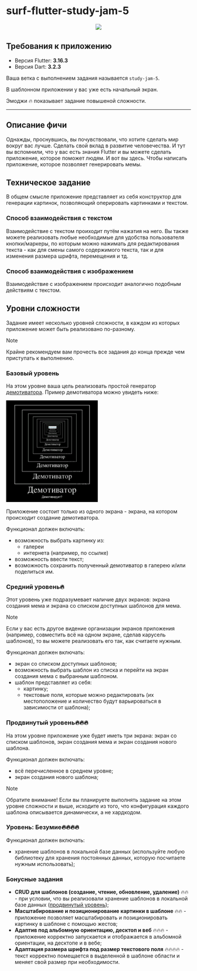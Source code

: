 # surf-flutter-study-jam-5

<p align="center">
<img src="https://surf.ru/wp-content/themes/surf/assets/img/logo.svg" height="120" />
</p>

## Требования к приложению

- Версия Flutter: **3.16.3**
- Версия Dart: **3.2.3**

Ваша ветка с выполнением задания называется `study-jam-5`.

В шаблонном приложении у вас уже есть начальный экран.

Эмоджи 🔥 показывает задание повышеной сложности.

---

## Описание фичи

Однажды, проснувшись, вы почувствовали, что хотите сделать мир вокруг вас лучше. Сделать свой вклад в развитие человечества. И тут вы вспомнили, что у вас есть знания Flutter и вы можете сделать приложение, которое поможет людям. И вот вы здесь. Чтобы написать приложение, которое позволяет генерировать мемы. 

## Техническое задание

В общем смысле приложение представляет из себя конструктор для генерации картинок, позволяющий оперировать картинками и текстом. 

### Способ взаимодействия с текстом

Взаимодействие с текстом проиходит путём нажатия на него. Вы также можете реализовать любые необходимые для удобства пользователя кнопки/маркеры, по которым можно нажимать для редактирования текста - как для смены самого содержимого текста, так и для изменения размера шрифта, перемещения и тд.

### Способ взаимодействия с изображением

Взаимодействие с изображением происходит аналогично подобным действиям с текстом. 

## Уровни сложности

Задание имеет несколько уровней сложности, в каждом из которых приложение может быть реализовано по-разному.

> [!NOTE]
> Крайне рекомендуем вам прочесть все задания до конца прежде чем приступать к выполнению.


### **Базовый уровень**

На этом уровне ваша цель реализовать простой генератор [демотиватора](https://ru.wikipedia.org/wiki/%D0%94%D0%B5%D0%BC%D0%BE%D1%82%D0%B8%D0%B2%D0%B0%D1%82%D0%BE%D1%80). Пример демотиватора можно увидеть ниже:

<img src="docs/images/demotivator_example.png" width="250">

Приложение состоит только из одного экрана - экрана, на котором происходит создание демотиватора.

Функционал должен включать:
- возможность выбрать картинку из:
  - галереи
  - интернета (например, по ссылке)
- возможность ввести текст;
- возможность сохранить полученный демотиватор в галерею и/или поделиться им.

### **Средний уровень**🔥

Этот уровень уже подразумевает наличие двух экранов: экрана создания мема и экрана со списком доступных шаблонов для мема. 

> [!NOTE]
> Если у вас есть другое видение организации экранов приложения (например, совместить всё на одном экране, сделав карусель шаблонов), то вы можете реализовать его так, как считаете нужным.

Функционал должен включать:
- экран со списком доступных шаблонов;
- возможность выбрать шаблон из списка и перейти на экран создания мема с выбранным шаблоном.
- шаблон представляет из себя:
  - картинку;
  - текстовые поля, которые можно редактировать (их местоположение и количество будут варьироваться в зависимости от шаблона);

### **Продвинутый уровень**🔥🔥🔥

На этом уровне приложение уже будет иметь три экрана: экран со списком шаблонов, экран создания мема и экран создания нового шаблона. 

Функционал должен включать:
- всё перечисленное в среднем уровне;
- экран создания нового шаблона;

> [!NOTE]
> Обратите внимание!
> Если вы планируете выполнять задание на этом уровне сложности и выше, исходите из того, что конфигурация каждого шаблона описывается динамически, а не хардкодом.


### **Уровень: Безумие**🔥🔥🔥🔥

Функционал должен включать:
- хранение шаблонов в локальной базе данных (используйте любую библиотеку для хранения постоянных данных, которую посчитаете нужным использовать);

### Бонусные задания

 - **CRUD для шаблонов (создание, чтение, обновление, удаление)** 🔥🔥 - при условии, что вы реализовали хранение шаблонов в локальной базе данных ([продвинутый уровень](#продвинутый-уровень🔥🔥🔥));
 - **Масштабирование и позиционирование картинки в шаблоне** 🔥🔥 - приложение позволяет масштабировать и позиционировать картинку в шаблоне с помощью жестов;
 - **Адаптив под альбомную ориентацию, десктоп и веб** 🔥🔥🔥 - приложение корректно запускается и отображается в альбомной ориентации, на десктопе и в вебе;
 - **Адаптация размера шрифта под размер текстового поля** 🔥🔥🔥🔥 - текст корректно помещается в выделенной в шаблоне области и меняет свой размер при необходимости.
